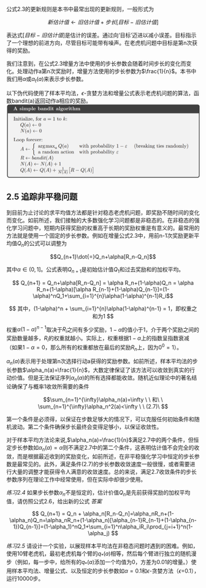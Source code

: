 公式2.3的更新规则是本书中最常出现的更新规则，一般形式为

$$新估计值 \leftarrow 旧估计值+ 步长[目标-旧估计值]$$

表达式$`[目标-旧估计值]`$是估计的误差。通过向‘目标’迈进以减小误差。目标指示了一个理想的前进方向，尽管目标可能带有噪声。在老虎机问题中目标是第n次获得的奖励。

我们注意到，在公式2.3增量方法中使用的步长参数会随着时间步长的变化而变化。处理动作a第n次奖励时，增量方法使用的步长参数为$`\frac{1}{n}`$。本书中我们用$`\alpha`$或$`\alpha_t(a)`$来表示步长参数。

以下伪代码使用了样本平均法，$`\epsilon`$-贪婪方法和增量公式表示老虎机问题的算法，函数bandit(a)返回动作a相应的奖励。
![image](https://github.com/zhangyi11/Reinforcement-Learning-An-Introduction-/blob/main/images/A%20simple%20bandit%20algorithm.jpg)

## 2.5 追踪非平稳问题
到目前为止讨论的求平均值方法都是针对稳态老虎机问题，即奖励不随时间的变化而变化。如前所述，我们接触的大多数强化学习问题都是非稳态的。在非稳态的强化学习问题中，短期内获得奖励的权重高于长期的奖励权重是有意义的。最常用的方法就是使用一个固定的步长参数。例如在增量公式2.3中，用前n-1次奖励更新平均值$`Q_n`$的公式可以调整为

$$Q_{n+1}\dot{=}Q_n+\alpha[R_n-Q_n]$$

其中$`\alpha\in(0,1]`$。公式表明$`Q_{n+1}`$是初始估计值$`Q_1`$和过去奖励和的加权平均。

$$ Q_{n+1} = Q_n+\alpha[R_n-Q_n] = \alpha R_n+(1-\alpha)Q_n = \alpha R_n+(1-\alpha)[\alpha R_{n-1}+(1-\alpha)Q_{n-1}]=(1-\alpha)^nQ_1+\sum_{i=1}^{n}\alpha(1-\alpha)^{n-1}R_i$$

$$ 其中，(1-\alpha)^n + \sum_{i=1}^{n}\alpha(1-\alpha)^{n-1} = 1，即权重之和为1 $$

权重$`\alpha(1-\alpha)^{n-1}`$取决于$`R_i`$之间有多少奖励，$`1-\alpha`$的值小于1，介于两个奖励之间的奖励数量越多，$`R_i`$的权重就越小。实际上，权重根据$`1-\alpha`$上的指数呈指数衰减（如果$`1-\alpha=0`$，那么所有的权重都放在最后的奖励$`R_n`$上，因为$`0^0=1`$）。

$`\alpha_n(a)`$表示用于处理第n次选择行动a获得的奖励参数。如前所述，样本平均法的步长参数$`\alpha_n(a)=\frac{1}{n}`$，大数定律保证了该方法可以收敛到真实的行动价值。但是无法保证序列$`{\alpha_n(a)}`$的所有选择都能收敛。随机近似理论中的著名结论确保了与概率1收敛所需要的条件

$$\sum_{n=1}^{\infty}\alpha_n(a)=\infty \ \ 和\ \  \sum_{n=1}^{\infty}\alpha_n^2(a)<\infty \ \ (2.7)\ $$

第一个条件是必须得，以保证在步数足够大的情况下，可以克服任何初始条件和随机波动。第二个条件确保步长最终会变得足够小，以保证收敛性。

对于样本平均方法论来说,$`\alpha_n(a)=\frac{1}{n}`$满足2.7中的两个条件，但恒定步长参数如$`\alpha_n(a)=\alpha`$则不满足2.7中的第二个条件，这表明估计值不会完全的收敛，而是根据最近收到的奖励变化，如前所述，在非平稳强化学习中恒定的步长参数是最常见的。此外，满足条件(2.7)的步长参数收敛速度一般很慢，或者需要进行大量的调整才能获得令人满意的收敛速度。总的来说，满足2.7收敛条件的步长参数序列在理论工作中经常使用，但在实际中却很少使用。

_练习2.4_ 如果步长参数$`\alpha_n`$不是恒定的，估计价值$`Q_n`$是先前获得奖励的加权平均值，请仿照公式2.6，给出新的公式
_答案_  

$$ Q_{n+1} = Q_n + \alpha_n[R_n-Q_n]=\alpha_nR_n+(1-\alpha_n)Q_n=\alpha_nR_n+(1-\alpha_n)[\alpha_{n-1}R_{n-1}+(1-\alpha_{n-1})Q_{n-1}]=(1-\alpha_1)^nQ_1+\sum_{i=1}^n\alpha_iR_i\prod_{j=i+1}^n(1-\alpha_j) $$

_练习2.5_ 请设计一个实验，以展现样本平均法在非稳态问题时遇到的困难。例如，使用10臂老虎机，最初老虎机每个臂的$`q_*(a)`$相等，然后每个臂进行独立的随机漫步（例如，每一步中，给所有的$`q_*(a)`$添加一个均值为0，方差为0.01的增量。）使用样本平均法、增量公式、以及恒定的步长参数如$`\alpha=0.1`$和$`\epsilon`$-贪婪方法（$`\epsilon`$=0.1），运行10000步。



